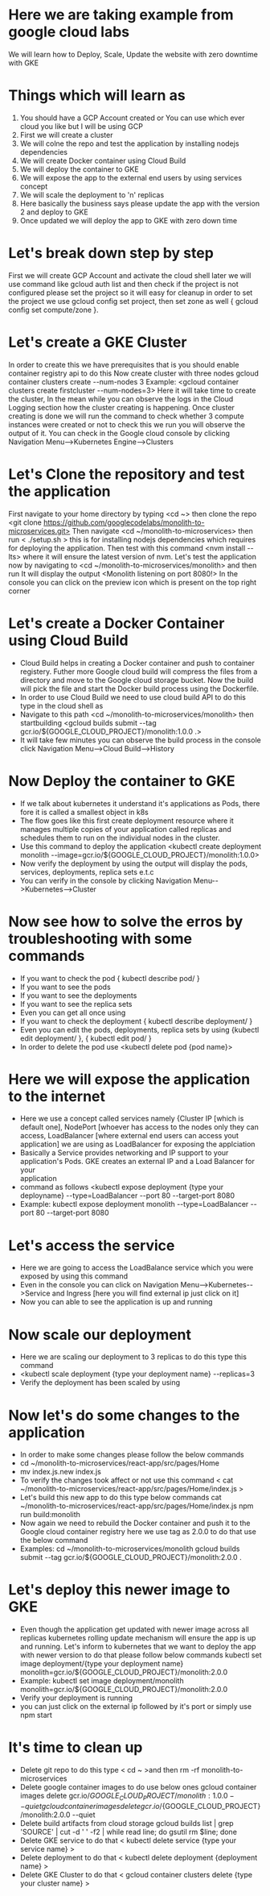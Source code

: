 # Here we are taking example from google cloud labs

 We will learn how to Deploy, Scale, Update the website with zero downtime with GKE

# Things which will learn as
1) You should have a GCP Account created or You can use which ever cloud you like but I will be using GCP
2) First we will create a cluster
3) We will colne the repo and test the application by installing nodejs dependencies
4) We will create Docker container using Cloud Build
5) We will deploy the container to GKE
6) We will expose the app to the external end users by using services concept
7) We will scale the deployment to 'n' replicas
8) Here basically the business says please update the app with the version 2 and deploy to GKE
9) Once updated we will deploy the app to GKE with zero down time

# Let's break down step by step
First we will create GCP Account and activate the cloud shell later we will use command like gcloud auth list <which helps to authorize the project you are working>
and then check if the project is not configured please set the project so it will easy for cleanup in order to set the project we use gcloud config set project<project-id>, then set zone as well { gcloud config set compute/zone <zone name> }. 

# Let's create a GKE Cluster
In order to create this we have prerequisites that is you should enable container registry api to do this <gcloud services enable container.googleapis.com>
Now create cluster with three nodes gcloud container clusters create <give any name here> --num-nodes 3 Example: <gcloud container clusters create firstcluster --num-nodes=3>
Here it will take time to create the cluster, In the mean while you can observe the logs in the Cloud Logging section how the cluster creating is happening. Once cluster creating is done we will run the command to check whether 3 compute instances were created or not to check this we run <gcloud compute instances list> you will observe the output of it. You can check in the Google cloud console by clicking Navigation Menu-->Kubernetes Engine-->Clusters

# Let's Clone the repository and test the application
First navigate to your home directory by typing <cd ~> then clone the repo <git clone https://github.com/googlecodelabs/monolith-to-microservices.git>
Then navigate <cd ~/monolith-to-microservices> then run < ./setup.sh > this is for installing nodejs dependencies which requires for deploying the application.
Then test with this command <nvm install --lts> where it will ensure the latest version of nvm.
Let's test the application now by navigating to <cd ~/monolith-to-microservices/monolith> and then run <npm start>
It will display the output <Monolith listening on port 8080!> In the console you can click on the preview icon which is present on the top right corner

# Let's create a Docker Container using Cloud Build 
- Cloud Build helps in creating a Docker container and push to container registery. Futher more Google cloud build will compress the files from a directory and move
  to the Google cloud storage bucket. Now the build will pick the file and start the Docker build process using the Dockerfile.
- In order to use Cloud Build we need to use cloud build API to do this type in the cloud shell as <gcloud services enable cloudbuild.googleapis.com>
- Navigate to this path <cd ~/monolith-to-microservices/monolith> then startbuilding <gcloud builds submit --tag gcr.io/${GOOGLE_CLOUD_PROJECT}/monolith:1.0.0 .>
- It will take few minutes you can observe the build process in the console click Navigation Menu-->Cloud Build-->History

# Now Deploy the container to GKE
- If we talk about kubernetes it understand it's applications as Pods, there fore it is called a smallest object in k8s
- The flow goes like this first create deployment resource where it manages multiple copies of your application called replicas and schedules them to run on
  the individual nodes in the cluster.
- Use this command to deploy the application <kubectl create deployment monolith --image=gcr.io/${GOOGLE_CLOUD_PROJECT}/monolith:1.0.0>
- Now verify the deployment by using <kubectl get all> the output will display the pods, services, deployments, replica sets e.t.c
- You can verify in the console by clicking Navigation Menu-->Kubernetes-->Cluster

# Now see how to solve the erros by troubleshooting with some commands
- If you want to check the pod { kubectl describe pod/<pod name> }
- If you want to see the pods <kubectl get pods>
- If you want to see the deployments <kubectl get deployments>
- If you want to see the replica sets <kubectl get rs>
- Even you can get all once using <kubectl get all>
- If you want to check the deployment { kubectl describe deployment/<deployment name> }
- Even you can edit the pods, deployments, replica sets by using  {kubectl edit deployment/<deployment name> }, { kubectl edit pod/<pod name> }
- In order to delete the pod use <kubectl delete pod {pod name}> 

# Here we will expose the application to the internet
- Here we use a concept called services namely {Cluster IP [which is default one], NodePort [whoever has access to the nodes only they can 
  access, LoadBalancer [where external end users can access yout application] we are using as LoadBalancer for exposing the applciation
- Basically a Service provides networking and IP support to your application's Pods. GKE creates an external IP and a Load Balancer for your  
  application
- command as follows <kubectl expose deployment {type your deployname} --type=LoadBalancer --port 80 --target-port 8080
- Example: kubectl expose deployment monolith --type=LoadBalancer --port 80 --target-port 8080

# Let's access the service  
- Here we are going to access the LoadBalance service which you were exposed by using this command <kubectl get service>
- Even in the console you can click on Navigation Menu-->Kubernetes-->Service and Ingress [here you will find external ip just click on it]
- Now you can able to see the application is up and running

# Now scale our deployment 
- Here we are scaling our deployment to 3 replicas to do this type this command
- <kubectl scale deployment {type your deployment name} --replicas=3
- Verify the deployment has been scaled by using <kubectl get all>

# Now let's do some changes to the application 
- In order to make some changes please follow the below commands
- cd ~/monolith-to-microservices/react-app/src/pages/Home
- mv index.js.new index.js
- To verify the changes took affect or not use this command < cat ~/monolith-to-microservices/react-app/src/pages/Home/index.js >
- Let's build this new app to do this type below commands
      cat ~/monolith-to-microservices/react-app/src/pages/Home/index.js
      npm run build:monolith
- Now again we need to rebuild the Docker container and push it to the Google cloud container registry here we use tag as 2.0.0 to do that      use the below command
- Examples:
      cd ~/monolith-to-microservices/monolith
      gcloud builds submit --tag gcr.io/${GOOGLE_CLOUD_PROJECT}/monolith:2.0.0 .
 # Let's deploy this newer image to GKE
   - Even though the application get updated with newer image across all replicas kubernetes rolling update mechanism will ensure the app is       up and running. Let's inform to kubernetes that we want to deploy the app with newer version to do that please follow below commands
     kubectl set image deployment/{type your deployment name} monolith=gcr.io/${GOOGLE_CLOUD_PROJECT}/monolith:2.0.0
   - Example: kubectl set image deployment/monolith monolith=gcr.io/${GOOGLE_CLOUD_PROJECT}/monolith:2.0.0
   - Verify your deployment is running <kubectl get pods>
   - you can just click on the external ip followed by it's port or simply use npm start

  # It's time to clean up
  - Delete git repo to do this type < cd ~ >and then rm -rf monolith-to-microservices
  - Delete google container images to do use below ones
    gcloud container images delete gcr.io/${GOOGLE_CLOUD_PROJECT}/monolith:1.0.0 --quiet
    gcloud container images delete gcr.io/${GOOGLE_CLOUD_PROJECT}/monolith:2.0.0 --quiet
  - Delete build artifacts from cloud storage
    gcloud builds list | grep 'SOURCE' | cut -d ' ' -f2 | while read line; do gsutil rm $line; done
  - Delete GKE service to do that < kubectl delete service {type your service name} >
  - Delete deployment to do that < kubectl delete deployment {deployment name} >
  - Delete GKE Cluster to do that < gcloud container clusters delete {type your cluster name} >

    
    
 
  









